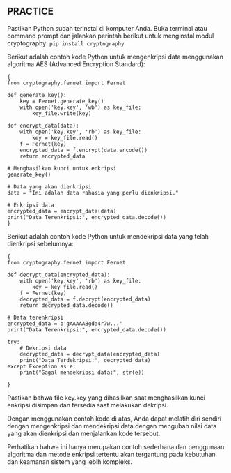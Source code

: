 ## PRACTICE

Pastikan Python sudah terinstal di komputer Anda.
Buka terminal atau command prompt dan jalankan perintah berikut untuk menginstal modul cryptography:
`pip install cryptography`

Berikut adalah contoh kode Python untuk mengenkripsi data menggunakan algoritma AES (Advanced Encryption Standard):

```
{
from cryptography.fernet import Fernet

def generate_key():
    key = Fernet.generate_key()
    with open('key.key', 'wb') as key_file:
        key_file.write(key)

def encrypt_data(data):
    with open('key.key', 'rb') as key_file:
        key = key_file.read()
    f = Fernet(key)
    encrypted_data = f.encrypt(data.encode())
    return encrypted_data

# Menghasilkan kunci untuk enkripsi
generate_key()

# Data yang akan dienkripsi
data = "Ini adalah data rahasia yang perlu dienkripsi."

# Enkripsi data
encrypted_data = encrypt_data(data)
print("Data Terenkripsi:", encrypted_data.decode())
}
```

Berikut adalah contoh kode Python untuk mendekripsi data yang telah dienkripsi sebelumnya:

```
{
from cryptography.fernet import Fernet

def decrypt_data(encrypted_data):
    with open('key.key', 'rb') as key_file:
        key = key_file.read()
    f = Fernet(key)
    decrypted_data = f.decrypt(encrypted_data)
    return decrypted_data.decode()

# Data terenkripsi
encrypted_data = b'gAAAAABgda4r7w...'
print("Data Terenkripsi:", encrypted_data.decode())

try:
    # Dekripsi data
    decrypted_data = decrypt_data(encrypted_data)
    print("Data Terdekripsi:", decrypted_data)
except Exception as e:
    print("Gagal mendekripsi data:", str(e))

}
```

Pastikan bahwa file key.key yang dihasilkan saat menghasilkan kunci enkripsi disimpan dan tersedia saat melakukan dekripsi.

Dengan menggunakan contoh kode di atas, Anda dapat melatih diri sendiri dengan mengenkripsi dan mendekripsi data dengan mengubah nilai data yang akan dienkripsi dan menjalankan kode tersebut.

Perhatikan bahwa ini hanya merupakan contoh sederhana dan penggunaan algoritma dan metode enkripsi tertentu akan tergantung pada kebutuhan dan keamanan sistem yang lebih kompleks.